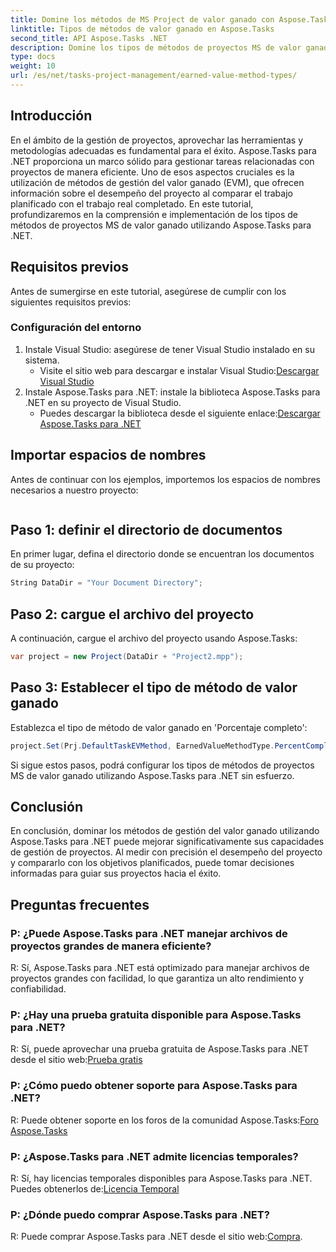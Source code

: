 ```yaml
---
title: Domine los métodos de MS Project de valor ganado con Aspose.Tasks
linktitle: Tipos de métodos de valor ganado en Aspose.Tasks
second_title: API Aspose.Tasks .NET
description: Domine los tipos de métodos de proyectos MS de valor ganado con Aspose.Tasks para .NET. Mejore la eficiencia de la gestión de proyectos sin esfuerzo.
type: docs
weight: 10
url: /es/net/tasks-project-management/earned-value-method-types/
---
```

## Introducción
En el ámbito de la gestión de proyectos, aprovechar las herramientas y metodologías adecuadas es fundamental para el éxito. Aspose.Tasks para .NET proporciona un marco sólido para gestionar tareas relacionadas con proyectos de manera eficiente. Uno de esos aspectos cruciales es la utilización de métodos de gestión del valor ganado (EVM), que ofrecen información sobre el desempeño del proyecto al comparar el trabajo planificado con el trabajo real completado. En este tutorial, profundizaremos en la comprensión e implementación de los tipos de métodos de proyectos MS de valor ganado utilizando Aspose.Tasks para .NET.
## Requisitos previos
Antes de sumergirse en este tutorial, asegúrese de cumplir con los siguientes requisitos previos:
### Configuración del entorno
1. Instale Visual Studio: asegúrese de tener Visual Studio instalado en su sistema.
   -  Visite el sitio web para descargar e instalar Visual Studio:[Descargar Visual Studio](https://visualstudio.microsoft.com/downloads/)
2. Instale Aspose.Tasks para .NET: instale la biblioteca Aspose.Tasks para .NET en su proyecto de Visual Studio.
   -  Puedes descargar la biblioteca desde el siguiente enlace:[Descargar Aspose.Tasks para .NET](https://releases.aspose.com/tasks/net/)

## Importar espacios de nombres
Antes de continuar con los ejemplos, importemos los espacios de nombres necesarios a nuestro proyecto:
```csharp

```

## Paso 1: definir el directorio de documentos
En primer lugar, defina el directorio donde se encuentran los documentos de su proyecto:
```csharp
String DataDir = "Your Document Directory";
```
## Paso 2: cargue el archivo del proyecto
A continuación, cargue el archivo del proyecto usando Aspose.Tasks:
```csharp
var project = new Project(DataDir + "Project2.mpp");
```
## Paso 3: Establecer el tipo de método de valor ganado
Establezca el tipo de método de valor ganado en 'Porcentaje completo':
```csharp
project.Set(Prj.DefaultTaskEVMethod, EarnedValueMethodType.PercentComplete);
```
Si sigue estos pasos, podrá configurar los tipos de métodos de proyectos MS de valor ganado utilizando Aspose.Tasks para .NET sin esfuerzo.

## Conclusión
En conclusión, dominar los métodos de gestión del valor ganado utilizando Aspose.Tasks para .NET puede mejorar significativamente sus capacidades de gestión de proyectos. Al medir con precisión el desempeño del proyecto y compararlo con los objetivos planificados, puede tomar decisiones informadas para guiar sus proyectos hacia el éxito.
## Preguntas frecuentes
### P: ¿Puede Aspose.Tasks para .NET manejar archivos de proyectos grandes de manera eficiente?
R: Sí, Aspose.Tasks para .NET está optimizado para manejar archivos de proyectos grandes con facilidad, lo que garantiza un alto rendimiento y confiabilidad.
### P: ¿Hay una prueba gratuita disponible para Aspose.Tasks para .NET?
R: Sí, puede aprovechar una prueba gratuita de Aspose.Tasks para .NET desde el sitio web:[Prueba gratis](https://releases.aspose.com/)
### P: ¿Cómo puedo obtener soporte para Aspose.Tasks para .NET?
 R: Puede obtener soporte en los foros de la comunidad Aspose.Tasks:[Foro Aspose.Tasks](https://forum.aspose.com/c/tasks/15)
### P: ¿Aspose.Tasks para .NET admite licencias temporales?
 R: Sí, hay licencias temporales disponibles para Aspose.Tasks para .NET. Puedes obtenerlos de:[Licencia Temporal](https://purchase.aspose.com/temporary-license/)
### P: ¿Dónde puedo comprar Aspose.Tasks para .NET?
 R: Puede comprar Aspose.Tasks para .NET desde el sitio web:[Compra](https://purchase.aspose.com/buy).